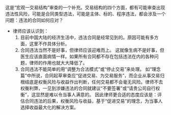 这是“宏观一交易结构”审查的一个补充。交易结构的四个方面，都有可能审查出现违法性风险，可能是合同类型违法，可能是主体、标的、程序违法，都会涉及一个问题：违法的合同如何应对？

- 律师应该认识到：
	1. 目前中国大陆的经济生活中，违法合同是经常见到的。原因可能有多方面，这里不作具体分析。
	2. 合同违法当然不是好事，但律师应该迎难而上。
		这就像生病不是好事，但医生应该直面病情一样。如果所有合同都不存在包括违法在内的各种问题，律师的作用也就大大降低了。
	1. 合同违法不能简单的用“调整为合法模式”或“停止交易”来处理。
		如“理念篇”中所说，合同起草审查应“促进交易、为交易服务”，而企业从事交易归根结底是权衡风险与收益作出判断，任何交易都不会毫无风险。律师不去权衡利弊，一见到涉嫌违法的合同就建议“不要签署”或“请贵公司自行权衡”，这显然是难以令当事人满意的。
		因此律师更合适的态度应该是：评估合同违法的后果，权衡风险与收益，基于“促进交易”的理念，为当事人选择收益最大化的解决方案。